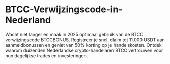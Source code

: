 # BTCC-Verwijzingscode-in-Nederland
Wacht niet langer en maak in 2025 optimaal gebruik van de BTCC verwijzingscode BTCCBONUS. Registreer je snel, claim tot 11.000 USDT aan aanmeldbonussen en geniet van 50% korting op je handelskosten. Ontdek waarom duizenden Nederlandse crypto-handelaren BTCC vertrouwen voor hun dagelijkse trades en investeringen.
